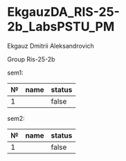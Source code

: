 # EkgauzDA_RIS-25-2b_LabsPSTU_PM
Ekgauz Dmitrii Aleksandrovich

Group Ris-25-2b

sem1:

|№|name|status|
|-|-|-|
|1||false|

sem2:

|№|name|status|
|-|-|-|
|1||false|
